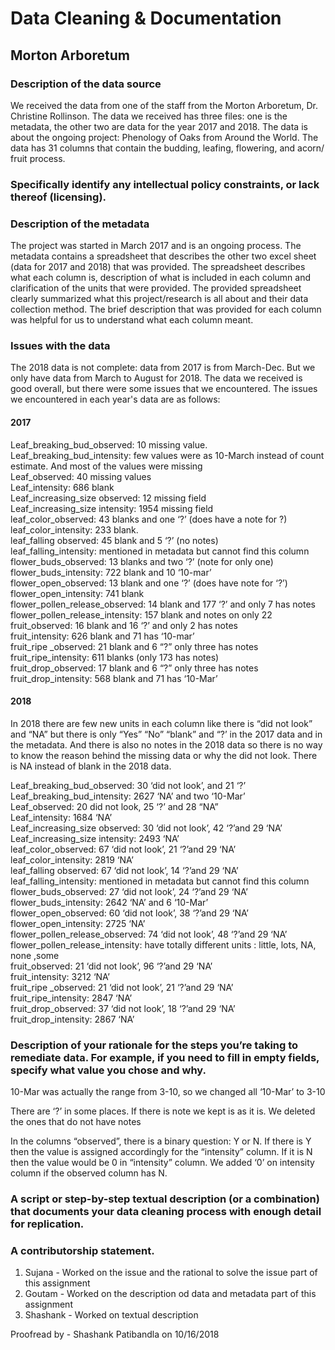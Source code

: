 # Data Cleaning & Documentation 
## Morton Arboretum 
### Description of the data source 
We received the data from one of the staff from the Morton Arboretum, Dr. Christine Rollinson. The data we received has three files: one is the metadata, the other two are data for the year 2017 and 2018. The data is about the ongoing project: Phenology of Oaks from Around the World. The data has 31 columns that contain the budding, leafing, flowering, and acorn/ fruit process.  

### Specifically identify any intellectual policy constraints, or lack thereof (licensing). 

### Description of the metadata
The project was started in March 2017 and is an ongoing process. The metadata contains a spreadsheet that describes the other two excel sheet (data for 2017 and 2018) that was provided. The spreadsheet describes what each column is, description of what is included in each column and clarification of the units that were provided. The provided spreadsheet clearly summarized what this project/research is all about and their data collection method. The brief description that was provided for each column was helpful for us to understand what each column meant. 

### Issues with the data
The 2018 data is not complete: data from 2017 is from March-Dec. But we only have data from March to August for 2018. The data we received is good overall, but there were some issues that we encountered. The issues we encountered in each year's data are as follows:   
#### 2017  
Leaf_breaking_bud_observed: 10 missing value.   
Leaf_breaking_bud_intensity: few values were as 10-March instead of count estimate. And most of the values were missing  
Leaf_observed: 40 missing values  
Leaf_intensity: 686 blank   
Leaf_increasing_size observed: 12 missing field  
Leaf_increasing_size intensity: 1954 missing field  
leaf_color_observed: 43 blanks and one ‘?’ (does have a note for ?)  
leaf_color_intensity: 233 blank.   
leaf_falling observed: 45 blank and 5 ‘?’ (no notes)  
leaf_falling_intensity: mentioned in metadata but cannot find this column  
flower_buds_observed: 13 blanks and two ‘?’ (note for only one)  
flower_buds_intensity: 722 blank and 10 ‘10-mar’  
flower_open_observed: 13 blank and one ‘?’ (does have  note for ‘?’)  
flower_open_intensity: 741 blank  
flower_pollen_release_observed: 14 blank and 177 ‘?’ and only 7 has notes  
flower_pollen_release_intensity: 157 blank and notes on only 22  
fruit_observed: 16 blank and 16 ‘?’ and only 2 has notes  
fruit_intensity: 626 blank and 71 has ‘10-mar’  
fruit_ripe _observed: 21 blank and 6 “?” only three has notes  
fruit_ripe_intensity: 611 blanks (only 173 has notes)  
fruit_drop_observed: 17 blank and 6 “?” only three has notes  
fruit_drop_intensity: 568 blank and 71 has ‘10-Mar’  
	
#### 2018  
In 2018 there are few new units in each column like there is “did not look” and “NA” but there is only “Yes” “No” “blank” and “?’ in the 2017 data and in the metadata. And there is also no notes in the 2018 data so there is no way to know the reason behind the missing data or why the did not look. There is NA instead of blank in the 2018 data. 

Leaf_breaking_bud_observed: 30 ‘did not look’, and 21 ‘?’  
Leaf_breaking_bud_intensity: 2627 ‘NA’ and two ‘10-Mar’  
Leaf_observed: 20 did not look,  25 ‘?’ and 28 “NA”  
Leaf_intensity: 1684 ‘NA’  
Leaf_increasing_size observed: 30 ‘did not look’, 42 ‘?’and 29 ‘NA’  
Leaf_increasing_size intensity: 2493 ‘NA’  
leaf_color_observed: 67 ‘did not look’, 21 ‘?’and 29 ‘NA’  
leaf_color_intensity: 2819 ‘NA’  
leaf_falling observed: 67 ‘did not look’, 14 ‘?’and 29 ‘NA’  
leaf_falling_intensity: mentioned in metadata but cannot find this column  
flower_buds_observed: 27 ‘did not look’, 24 ‘?’and 29 ‘NA’  
flower_buds_intensity: 2642 ‘NA’ and 6 ‘10-Mar’  
flower_open_observed: 60 ‘did not look’, 38 ‘?’and 29 ‘NA’  
flower_open_intensity: 2725 ‘NA’  
flower_pollen_release_observed: 74 ‘did not look’, 48 ‘?’and 29 ‘NA’  
flower_pollen_release_intensity: have totally different units : little, lots, NA, none ,some   
fruit_observed: 21 ‘did not look’, 96 ‘?’and 29 ‘NA’  
fruit_intensity: 3212 ‘NA’   
fruit_ripe _observed: 21 ‘did not look’, 21 ‘?’and 29 ‘NA’  
fruit_ripe_intensity: 2847 ‘NA’  
fruit_drop_observed: 37 ‘did not look’, 18 ‘?’and 29 ‘NA’  
fruit_drop_intensity: 2867 ‘NA’  

### Description of your rationale for the steps you’re taking to remediate data. For example, if you need to fill in empty fields, specify what value you chose and why.  
10-Mar was actually the range from 3-10, so we changed all ‘10-Mar’ to 3-10   

There are ‘?’ in some places. If there is note we kept is as it is. We deleted the ones that do not have notes    

In the columns “observed”, there is a binary question: Y or N. If there is Y then the value is assigned accordingly for the “intensity” column.  If it is N then the value would be 0 in “intensity” column.  We added ‘0’ on intensity column if the observed column has N.  


### A script or step-by-step textual description (or a combination) that documents your data cleaning process with enough detail for replication.


### A contributorship statement.  
1. Sujana - Worked on the issue and the rational to solve the issue part of this assignment  
2. Goutam - Worked on the description od data and metadata part of this assignment  
3. Shashank - Worked on textual description  

Proofread by - Shashank Patibandla on 10/16/2018











